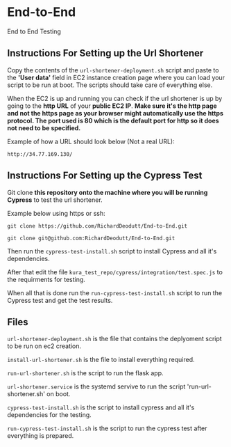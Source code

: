 # End-to-End
End to End Testing

## Instructions For Setting up the Url Shortener

Copy the contents of the `url-shortener-deployment.sh` script and paste to the **'User data'** field in EC2 instance creation page where you can load your script to be run at boot. The scripts should take care of everything else. 

When the EC2 is up and running you can check if the url shortener is up by going to the **http URL** of your **public EC2 IP**. **Make sure it's the http page and not the https page as your browser might automatically use the https protocol. The port used is 80 which is the default port for http so it does not need to be specified.** 

Example of how a URL should look below (Not a real URL): 

`http://34.77.169.130/`

## Instructions For Setting up the Cypress Test

Git clone **this repository onto the machine where you will be running Cypress** to test the url shortener. 

Example below using https or ssh: 

`git clone https://github.com/RichardDeodutt/End-to-End.git`

`git clone git@github.com:RichardDeodutt/End-to-End.git`

Then run the `cypress-test-install.sh` script to install Cypress and all it's dependencies. 

After that edit the file `kura_test_repo/cypress/integration/test.spec.js` to the requirments for testing. 

When all that is done run the `run-cypress-test-install.sh` script to run the Cypress test and get the test results. 

## Files

`url-shortener-deployment.sh` is the file that contains the deplyoment script to be run on ec2 creation. 

`install-url-shortener.sh` is the file to install everything required. 

`run-url-shortener.sh` is the script to run the flask app. 

`url-shortener.service` is the systemd servive to run the script 'run-url-shortener.sh' on boot. 

`cypress-test-install.sh` is the script to install cypress and all it's dependencies for the testing. 

`run-cypress-test-install.sh` is the script to run the cypress test after everything is prepared. 